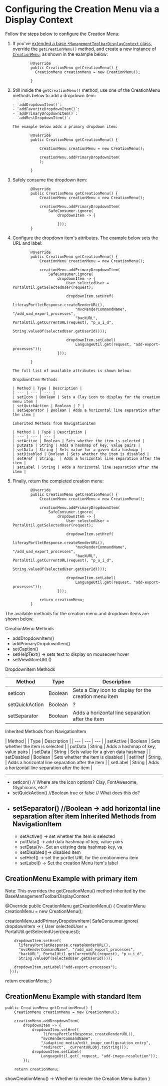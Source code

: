 # Configuring the Creation Menu via a Display Context



Follow the steps below to configure the Creation Menu:

1.  If you've 
		[extended a base `*ManagementToolbarDisplayContext` class](sds), 
		override the `getCreationMenu()` method, and create a new instance of 
		[`CreationMenu`](sdsd), as shown in the example below:
		
				@Override
				public CreationMenu getCreationMenu() {
				  CreationMenu creationMenu = new CreationMenu();

				}

2.  Still inside the `getCreationMenu()` method, use one of the CreationMenu 
		methods below to add a dropdown item:

		- `addDropdownItem()`:
		- `addFavoriteDropdownItem()`:
		- `addPrimaryDropdownItem()`:
		- `addRestDropdownItem()`:

		The example below adds a primary dropdown item:

				@Override
				public CreationMenu getCreationMenu() {
				
					CreationMenu creationMenu = new CreationMenu();

					creationMenu.addPrimaryDropdownItem(
					);
						
				}

3.  Safely consume the dropdown item:

				@Override
				public CreationMenu getCreationMenu() {
					CreationMenu creationMenu = new CreationMenu();

					creationMenu.addPrimaryDropdownItem(
						SafeConsumer.ignore(
							dropdownItem -> {

							}));
				}

4.  Configure the dropdown item's attributes. The example below sets the URL and 
		label:

				@Override
				public CreationMenu getCreationMenu() {
					CreationMenu creationMenu = new CreationMenu();

					creationMenu.addPrimaryDropdownItem(
						SafeConsumer.ignore(
							dropdownItem -> {
								User selectedUser = PortalUtil.getSelectedUser(request);

								dropdownItem.setHref(
									liferayPortletResponse.createRenderURL(),
									"mvcRenderCommandName", "/add_uad_export_processes",
									"backURL", PortalUtil.getCurrentURL(request), "p_u_i_d",
									String.valueOf(selectedUser.getUserId()));

								dropdownItem.setLabel(
									LanguageUtil.get(request, "add-export-processes"));
							}));

				}
				
		The full list of available attributes is shown below:

		DropdownItem Methods

		| Method | Type | Description |
		| --- | --- | --- |
		| setIcon | Boolean | Sets a Clay icon to display for the creation menu item |
		| setQuickAction | Boolean | ? |
		| setSeparator | Boolean | Adds a horizontal line separation after the item |

		Inherited Methods from NavigationItem

		| Method | | Type | Description |
		| --- | --- | --- |
		| setActive | Boolean | Sets whether the item is selected |
		| putData | String | Adds a hashmap of key, value pairs |
		| setData | String | Sets value for a given data hashmap |
		| setDisabled | Boolean | Sets whether the item is disabled |
		| setHref | String,  | Adds a horizontal line separation after the item |
		| setLabel | String | Adds a horizontal line separation after the item |

5.  Finally, return the completed creation menu:

				@Override
				public CreationMenu getCreationMenu() {
					CreationMenu creationMenu = new CreationMenu();

					creationMenu.addPrimaryDropdownItem(
						SafeConsumer.ignore(
							dropdownItem -> {
								User selectedUser = PortalUtil.getSelectedUser(request);

								dropdownItem.setHref(
									liferayPortletResponse.createRenderURL(),
									"mvcRenderCommandName", "/add_uad_export_processes",
									"backURL", PortalUtil.getCurrentURL(request), "p_u_i_d",
									String.valueOf(selectedUser.getUserId()));

								dropdownItem.setLabel(
									LanguageUtil.get(request, "add-export-processes"));
							}));

					return creationMenu;
				}

The available methods for the creation menu and dropdown items are shown below.

CreationMenu Methods

- addDropdownItem()
- addPrimaryDropdownItem()
- setCaption() 
- setHelpText() -> sets text to display on mouseover hover
- setViewMoreURL()

DropdownItem Methods

| Method | Type | Description |
| --- | --- | --- |
| setIcon | Boolean | Sets a Clay icon to display for the creation menu item |
| setQuickAction | Boolean | ? |
| setSeparator | Boolean | Adds a horizontal line separation after the item |

Inherited Methods from NavigationItem

| Method | | Type | Description |
| --- | --- | --- |
| setActive | Boolean | Sets whether the item is selected |
| putData | String | Adds a hashmap of key, value pairs |
| setData | String | Sets value for a given data hashmap |
| setDisabled | Boolean | Sets whether the item is disabled |
| setHref | String,  | Adds a horizontal line separation after the item |
| setLabel | String | Adds a horizontal line separation after the item |

---------------------------
- setIcon() // Where are the icon options? Clay, FontAwesome, Glyphicons, etc?
- setQuickAction() //Boolean true or false // What does this do?
- setSeparator() //Boolean -> add horizontal line separation after item
	Inherited Methods from NavigationItem
	------------------------------------------
	- setActive() -> set whether the item is selected
	- putData() -> add data hashmap of key, value pairs
	- setData()v-. Set an existing data hashmap key, va
	- setDisabled()-> disabled Item
	- setHref() -> set the portlet URL for the creationmenu item
	- setLabel() -> Set the creation Menu Item's label

CreationMenu Example with primary item
-------------------
Note: This overrides the getCreationMenu() method inherited by the BaseManagementToolbarDisplayContext


@Override
public CreationMenu getCreationMenu() {
  CreationMenu creationMenu = new CreationMenu();

  creationMenu.addPrimaryDropdownItem(
    SafeConsumer.ignore(
      dropdownItem -> {
        User selectedUser = PortalUtil.getSelectedUser(request);

        dropdownItem.setHref(
          liferayPortletResponse.createRenderURL(),
          "mvcRenderCommandName", "/add_uad_export_processes",
          "backURL", PortalUtil.getCurrentURL(request), "p_u_i_d",
          String.valueOf(selectedUser.getUserId()));

        dropdownItem.setLabel("add-export-processes");
      }));

  return creationMenu;
}

CreationMenu Example with standard Item
------------------------
	public CreationMenu getCreationMenu() {
		CreationMenu creationMenu = new CreationMenu();

		creationMenu.addDropdownItem(
			dropdownItem -> {
				dropdownItem.setHref(
					_liferayPortletResponse.createRenderURL(),
					"mvcRenderCommandName",
					"/adaptive_media/edit_image_configuration_entry",
					"redirect", _currentURLObj.toString());
				dropdownItem.setLabel(
					LanguageUtil.get(_request, "add-image-resolution"));
			});

		return creationMenu;

showCreationMenu() -> Whether to render the Creation Menu button
	}
